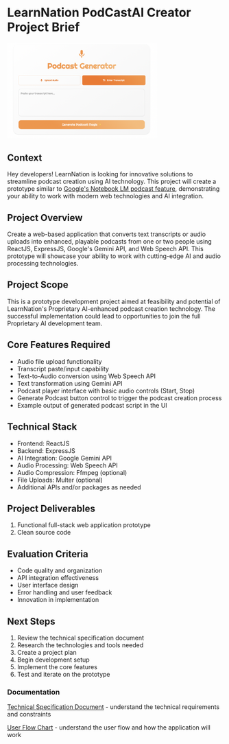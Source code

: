 # LearnNation PodCastAI Creator Project Brief

<img src="./assets/podcast.png" alt="PodAI Creator Logo" width="350">

## Context
Hey developers! LearnNation is looking for innovative solutions to streamline podcast creation using AI technology. This project will create a prototype similar to [Google's Notebook LM podcast feature](https://notebooklm.google.com/), demonstrating your ability to work with modern web technologies and AI integration.

## Project Overview
Create a web-based application that converts text transcripts or audio uploads into enhanced, playable podcasts from one or two people using ReactJS, ExpressJS, Google's Gemini API, and Web Speech API. This prototype will showcase your ability to work with cutting-edge AI and audio processing technologies.

## Project Scope
This is a prototype development project aimed at feasibility and potential of LearnNation's Proprietary AI-enhanced podcast creation technology. The successful implementation could lead to opportunities to join the full Proprietary AI development team.

## Core Features Required
- Audio file upload functionality
- Transcript paste/input capability
- Text-to-Audio conversion using Web Speech API
- Text transformation using Gemini API
- Podcast player interface with basic audio controls (Start, Stop)
- Generate Podcast button control to trigger the podcast creation process
- Example output of generated podcast script in the UI

## Technical Stack
- Frontend: ReactJS
- Backend: ExpressJS
- AI Integration: Google Gemini API
- Audio Processing: Web Speech API
- Audio Compression: Ffmpeg (optional)
- File Uploads: Multer (optional)
- Additional APIs and/or packages as needed

## Project Deliverables
1. Functional full-stack web application prototype
2. Clean source code


## Evaluation Criteria
- Code quality and organization
- API integration effectiveness
- User interface design
- Error handling and user feedback
- Innovation in implementation

## Next Steps
1. Review the technical specification document
2. Research the technologies and tools needed
3. Create a project plan
4. Begin development setup
5. Implement the core features
6. Test and iterate on the prototype

### Documentation

[Technical Specification Document](./spec.md) - understand the technical requirements and constraints

[User Flow Chart](user-flow.md) - understand the user flow and how the application will work